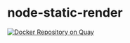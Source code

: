 # node-static-render
[![Docker Repository on Quay](https://quay.io/repository/d3lirium/node-static-render/status "Docker Repository on Quay")](https://quay.io/repository/d3lirium/node-static-render)
